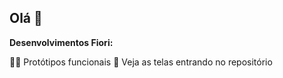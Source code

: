 ## Olá 👋

**Desenvolvimentos Fiori:**

👩‍💻 Protótipos funcionais 
🧙 Veja as telas entrando no repositório
